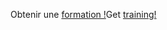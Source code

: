 <span data-ttu-id="ae6e0-101">Obtenir une [formation !](https://docs.microsoft.com/en-us/dynamics365/get-started/training/)</span><span class="sxs-lookup"><span data-stu-id="ae6e0-101">Get [training!](https://docs.microsoft.com/en-us/dynamics365/get-started/training/)</span></span>
